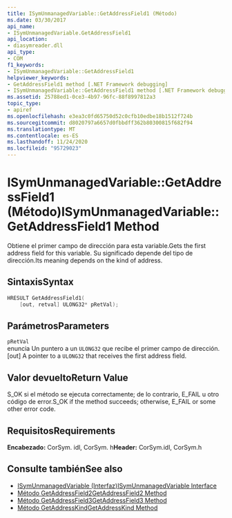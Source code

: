 ```yaml
---
title: ISymUnmanagedVariable::GetAddressField1 (Método)
ms.date: 03/30/2017
api_name:
- ISymUnmanagedVariable.GetAddressField1
api_location:
- diasymreader.dll
api_type:
- COM
f1_keywords:
- ISymUnmanagedVariable::GetAddressField1
helpviewer_keywords:
- GetAddressField1 method [.NET Framework debugging]
- ISymUnmanagedVariable::GetAddressField1 method [.NET Framework debugging]
ms.assetid: 25788ed1-0ce3-4b97-96fc-88f8997812a3
topic_type:
- apiref
ms.openlocfilehash: e3ea3c0fd65750d52c0cfb10edbe18b1512f724b
ms.sourcegitcommit: d8020797a6657d0fbbdff362b80300815f682f94
ms.translationtype: MT
ms.contentlocale: es-ES
ms.lasthandoff: 11/24/2020
ms.locfileid: "95729023"
---
```

# <a name="isymunmanagedvariablegetaddressfield1-method"></a><span data-ttu-id="ff219-102">ISymUnmanagedVariable::GetAddressField1 (Método)</span><span class="sxs-lookup"><span data-stu-id="ff219-102">ISymUnmanagedVariable::GetAddressField1 Method</span></span>

<span data-ttu-id="ff219-103">Obtiene el primer campo de dirección para esta variable.</span><span class="sxs-lookup"><span data-stu-id="ff219-103">Gets the first address field for this variable.</span></span> <span data-ttu-id="ff219-104">Su significado depende del tipo de dirección.</span><span class="sxs-lookup"><span data-stu-id="ff219-104">Its meaning depends on the kind of address.</span></span>  
  
## <a name="syntax"></a><span data-ttu-id="ff219-105">Sintaxis</span><span class="sxs-lookup"><span data-stu-id="ff219-105">Syntax</span></span>  
  
```cpp  
HRESULT GetAddressField1(  
    [out, retval] ULONG32* pRetVal);  
```  
  
## <a name="parameters"></a><span data-ttu-id="ff219-106">Parámetros</span><span class="sxs-lookup"><span data-stu-id="ff219-106">Parameters</span></span>  

 `pRetVal`  
 <span data-ttu-id="ff219-107">enuncia Un puntero a un `ULONG32` que recibe el primer campo de dirección.</span><span class="sxs-lookup"><span data-stu-id="ff219-107">[out] A pointer to a `ULONG32` that receives the first address field.</span></span>  
  
## <a name="return-value"></a><span data-ttu-id="ff219-108">Valor devuelto</span><span class="sxs-lookup"><span data-stu-id="ff219-108">Return Value</span></span>  

 <span data-ttu-id="ff219-109">S_OK si el método se ejecuta correctamente; de lo contrario, E_FAIL u otro código de error.</span><span class="sxs-lookup"><span data-stu-id="ff219-109">S_OK if the method succeeds; otherwise, E_FAIL or some other error code.</span></span>  
  
## <a name="requirements"></a><span data-ttu-id="ff219-110">Requisitos</span><span class="sxs-lookup"><span data-stu-id="ff219-110">Requirements</span></span>  

 <span data-ttu-id="ff219-111">**Encabezado:** CorSym. idl, CorSym. h</span><span class="sxs-lookup"><span data-stu-id="ff219-111">**Header:** CorSym.idl, CorSym.h</span></span>  
  
## <a name="see-also"></a><span data-ttu-id="ff219-112">Consulte también</span><span class="sxs-lookup"><span data-stu-id="ff219-112">See also</span></span>

- [<span data-ttu-id="ff219-113">ISymUnmanagedVariable (Interfaz)</span><span class="sxs-lookup"><span data-stu-id="ff219-113">ISymUnmanagedVariable Interface</span></span>](isymunmanagedvariable-interface.md)
- [<span data-ttu-id="ff219-114">Método GetAddressField2</span><span class="sxs-lookup"><span data-stu-id="ff219-114">GetAddressField2 Method</span></span>](isymunmanagedvariable-getaddressfield2-method.md)
- [<span data-ttu-id="ff219-115">Método GetAddressField3</span><span class="sxs-lookup"><span data-stu-id="ff219-115">GetAddressField3 Method</span></span>](isymunmanagedvariable-getaddressfield3-method.md)
- [<span data-ttu-id="ff219-116">Método GetAddressKind</span><span class="sxs-lookup"><span data-stu-id="ff219-116">GetAddressKind Method</span></span>](isymunmanagedvariable-getaddresskind-method.md)
